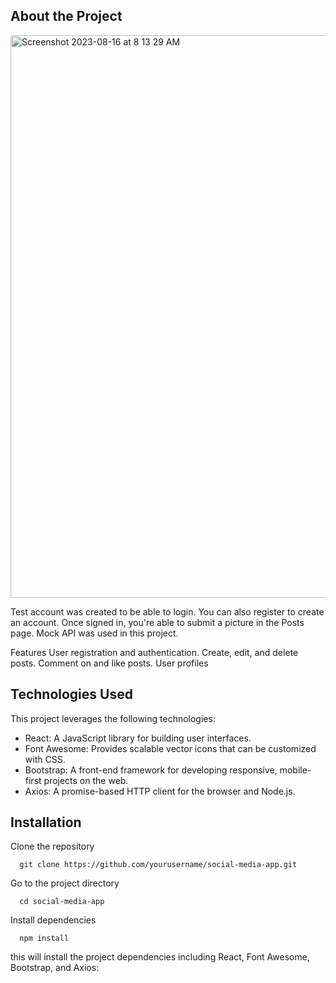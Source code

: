 ## About the Project

<img width="900" alt="Screenshot 2023-08-16 at 8 13 29 AM" src="https://github.com/arturo201/SocialMediaConcept/assets/41337829/541b57c8-f9bd-4a9b-a238-5f0330c16376">

<p>Test account was created to be able to login. You can also register to create an account. Once signed in, you're able to submit a picture in the Posts page. Mock API was used in this project.

Features
User registration and authentication.
Create, edit, and delete posts.
Comment on and like posts.
User profiles

</p>

## Technologies Used
<p>This project leverages the following technologies:</p>

<ul>
<li>React: A JavaScript library for building user interfaces.</li>
<li>Font Awesome: Provides scalable vector icons that can be customized with CSS.</li>
<li>Bootstrap: A front-end framework for developing responsive, mobile-first projects on the web.</li>
<li>Axios: A promise-based HTTP client for the browser and Node.js.</li>
</ul>

## Installation

Clone the repository
```console
  git clone https://github.com/yourusername/social-media-app.git
```
Go to the project directory
```
  cd social-media-app
```
Install dependencies
```
  npm install
```
<p>this will install the project dependencies including React, Font Awesome, Bootstrap, and Axios: </p>











